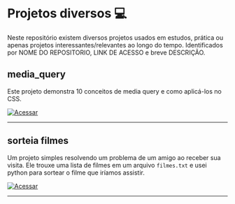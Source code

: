 # Projetos diversos :computer:

Neste repositório existem diversos projetos usados em estudos, prática ou apenas projetos interessantes/relevantes ao longo do tempo. Identificados por NOME DO REPOSITORIO, LINK DE ACESSO e breve DESCRIÇÃO.

## media_query

Este projeto demonstra 10 conceitos de media query e como aplicá-los no CSS.

<a href="https://github.com/major-menphis/Projetos_Diversos/tree/main/media_query"><img src="https://img.shields.io/badge/Clique%20Aqui%20-->-Acessar%20o%20projeto-brightgreen" alt="Acessar" /></a>

---

## sorteia filmes

Um projeto simples resolvendo um problema de um amigo ao receber sua visita.
Ele trouxe uma lista de filmes em um arquivo `filmes.txt` e usei python para sortear o filme que iríamos assistir.

<a href="https://github.com/major-menphis/Projetos_Diversos/tree/main/sorteia_filmes"><img src="https://img.shields.io/badge/Clique%20Aqui%20-->-Acessar%20o%20projeto-brightgreen" alt="Acessar" /></a>

---
